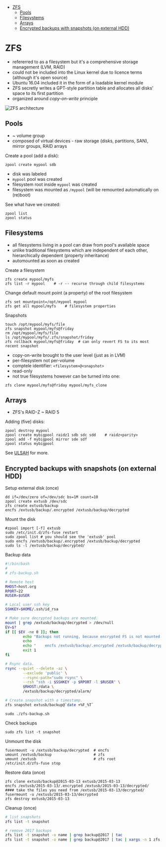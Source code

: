 * [ZFS](#zfs)
  * [Pools](#pools)
  * [Filesystems](#filesystems)
  * [Arrays](#arrays)
  * [Encrypted backups with snapshots (on external HDD)](#encrypted-backups-with-snapshots-on-external-hdd)

# ZFS

* refererred to as a filesystem but it's a comprehensive storage management (LVM, RAID)
* could not be included into the Linux kernel due to licence terms (although it's open source)
* Ubuntu 16.04 included it in the form of a loadable kernel module
* ZFS secretly writes a GPT-style partition table and allocates all disks' space to its first partition
* organized around *copy-on-write* principle

![ZFS architecture](https://www.safaribooksonline.com/library/view/unix-and-linux/9780134278308/image/ZFSArchitecture.png)

## Pools

* ~ volume group
* composed of virtual devices - raw storage (disks, partitions, SAN), mirror groups, RAID arrays

Create a pool (add a disk):

```
zpool create mypool sdb
```

* disk was labeled
* `mypool` pool was created
* filesystem root inside `mypool` was created
* filesystem was mounted as `/mypool` (will be remounted automatically on (re)boot)

See what have we created:

```
zpool list
zpool status
```

## Filesystems

* all filesystems living in a pool can draw from pool's available space
* unlike traditional filesystems which are independent of each other, hierarchically dependent (property inheritance)
* automounted as soon as created

Create a filesystem

```
zfs create mypool/myfs
zfs list -r mypool    # -r -- recurse through child filesystems
```

Change default mount point (a property) of the root filesystem

    zfs set mountpoint=/opt/mypool mypool
    zfs get all mypool/myfs    # filesystem properties

Snapshots

```
touch /opt/mypool/myfs/file
zfs snapshot mypool/myfs@friday
rm /opt/mypool/myfs/file
ls /opt/mypool/myfs/.zfs/snapshot/friday
zfs rollback mypool/myfs@friday  # can only revert FS to its most recent snapshot
```

* copy-on-write brought to the user level (just as in LVM)
* per-filesystem not per-volume
* comptele identifier: `<filesystem>@<snapshot>`
* read-only
* not true filesystems however can be turned into one:

```
zfs clone mypool/myfs@friday mypool/myfs_clone
```

## Arrays

* ZFS's RAID-Z ~ RAID 5

Adding (five) disks:

```
zpool destroy mypool
zpool create mybigpool raidz1 sdb sdc sdd    # raidz<parity>
zpool add -f mybigpool mirror sde sdf
zpool status mybigpool
```

See [ULSAH](https://www.safaribooksonline.com/library/view/unix-and-linux/9780134278308/Storage.xhtml) for more.

## Encrypted backups with snapshots (on external HDD)

Setup external disk (once)

    dd if=/dev/zero of=/dev/sdc bs=1M count=10
    zpool create extusb /dev/sdc
    zfs create extusb/backup
    encfs /extusb/backup/.encrypted /extusb/backup/decrypted

Mount the disk

    #zpool import [-f] extusb
    sudo /etc/init.d/zfs-fuse restart
    sudo zpool list # you should see the 'extusb' pool
    sudo encfs /extusb/backup/.encrypted /extusb/backup/decrypted
    sudo ls -l /extusb/backup/decrypted/

Backup data

```bash
#!/bin/bash
#
# zfs-backup.sh

# Remote host
RHOST=host.org
RPORT=22
RUSER=$USER

# Local user ssh key
SSHKEY=$HOME/.ssh/id_rsa

# Make sure decrypted backups are mounted.
mount | grep /extusb/backup/decrypted > /dev/null
EV=$?
if [[ $EV -ne 0 ]]; then
        echo "Backups not running, because encrypted FS is not mounted. Run:"
        echo
        echo "    encfs /extusb/backup/.encrypted /extusb/backup/decrypted"
        exit 1
fi

# Rsync data.
rsync --quiet --delete -az \
        --exclude 'public' \
		--rsync-path="sudo rsync" \
		--rsh "ssh -i $SSHKEY -p $RPORT -l $RUSER" \
        $RHOST:/data \
        /extusb/backup/decrypted/alarm/

# Create snapshot with a timestamp.
zfs snapshot extusb/backup@`date +%F_%T`
```

```
sudo ./zfs-backup.sh
```

Check backups

    sudo zfs list -t snapshot

Unmount the disk

    fusermount -u /extusb/backup/decrypted  # encfs
    umount /extusb/backup                   # zfs
    umount /extusb                          # zfs root
    /etc/init.d/zfs-fuse stop

Restore data (once)

    zfs clone extusb/backup@2015-03-13 extusb/2015-03-13
    encfs /extusb/2015-03-13/.encrypted /extusb/2015-03-13/decrypted/
    #### take the files you need from /extusb/2015-03-13/decrypted/
    fusermount -u /extusb/2015-03-13/decrypted
    zfs destroy extusb/2015-03-13

Cleanup (once)

```bash
# list snapshots
zfs list -t snapshot

# remove 2017 backups
zfs list -t snapshot -o name | grep backup@2017 | tac                                # check
zfs list -t snapshot -o name | grep backup@2017 | tac | xargs -n 1 zfs destroy -r    # remove      
```
